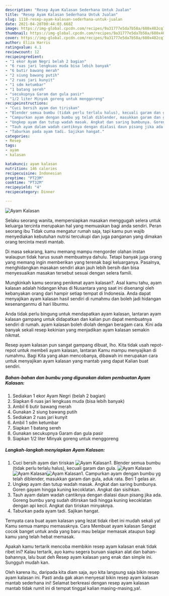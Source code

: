 ```yaml
---
description: "Resep Ayam Kalasan Sederhana Untuk Jualan"
title: "Resep Ayam Kalasan Sederhana Untuk Jualan"
slug: 1118-resep-ayam-kalasan-sederhana-untuk-jualan
date: 2021-04-28T00:44:03.668Z
image: https://img-global.cpcdn.com/recipes/9a31777e5da7b58a/680x482cq70/ayam-kalasan-foto-resep-utama.jpg
thumbnail: https://img-global.cpcdn.com/recipes/9a31777e5da7b58a/680x482cq70/ayam-kalasan-foto-resep-utama.jpg
cover: https://img-global.cpcdn.com/recipes/9a31777e5da7b58a/680x482cq70/ayam-kalasan-foto-resep-utama.jpg
author: Eliza Harris
ratingvalue: 4.1
reviewcount: 12
recipeingredient:
- "1 ekor Ayam Negri belah 2 bagian"
- "6 ruas jari lengkuas muda bisa lebih banyak"
- "6 butir bawang merah"
- "2 siung bawang putih"
- "2 ruas jari kunyit"
- "1 sdm ketumbar"
- "1 batang sereh"
- "secukupnya Garam dan gula pasir"
- "1/2 liter Minyak goreng untuk menggoreng"
recipeinstructions:
- "Cuci bersih ayam dan tiriskan"
- "Blender semua bumbu (tidak perlu terlalu halus), kecuali garam dan gula."
- "Campurkan ayam dengan bumbu yg telah diblender, masukkan garam dan gula, aduk rata. Beri 1 gelas air."
- "Ungkep ayam dan tutup wadah masak. Angkat dan saring bumbunya. Goren gayam hingga kuning kecoklatan. Angkat dan sisihkan."
- "Tauh ayam dalam wadah cantiknya dengan dialasi daun pisang jika ada. Goreng bumbu yang sudah ditirskan tadi hingga kuning kecoklatan dengan api kecil. Angkat dan tiriskan minyaknya."
- "Taburkan pada ayam tadi. Sajikan hangat."
categories:
- Resep
tags:
- ayam
- kalasan

katakunci: ayam kalasan 
nutrition: 146 calories
recipecuisine: Indonesian
preptime: "PT23M"
cooktime: "PT32M"
recipeyield: "4"
recipecategory: Dinner

---
```



![Ayam Kalasan](https://img-global.cpcdn.com/recipes/9a31777e5da7b58a/680x482cq70/ayam-kalasan-foto-resep-utama.jpg)

Selaku seorang wanita, mempersiapkan masakan menggugah selera untuk keluarga tercinta merupakan hal yang memuaskan bagi anda sendiri. Peran seorang ibu Tidak cuma mengatur rumah saja, tapi kamu pun wajib menyediakan kebutuhan nutrisi tercukupi dan juga panganan yang dimakan orang tercinta mesti mantab.

Di masa  sekarang, kamu memang mampu mengorder olahan instan walaupun tidak harus susah membuatnya dahulu. Tetapi banyak juga orang yang memang ingin memberikan yang terenak bagi keluarganya. Pasalnya, menghidangkan masakan sendiri akan jauh lebih bersih dan bisa menyesuaikan masakan tersebut sesuai dengan selera famili. 



Mungkinkah kamu seorang penikmat ayam kalasan?. Asal kamu tahu, ayam kalasan adalah hidangan khas di Nusantara yang saat ini disenangi oleh kebanyakan orang dari hampir setiap tempat di Indonesia. Anda dapat menyajikan ayam kalasan hasil sendiri di rumahmu dan boleh jadi hidangan kesenanganmu di hari liburmu.

Anda tidak perlu bingung untuk mendapatkan ayam kalasan, lantaran ayam kalasan gampang untuk didapatkan dan kalian pun dapat membuatnya sendiri di rumah. ayam kalasan boleh diolah dengan beragam cara. Kini ada banyak sekali resep kekinian yang menjadikan ayam kalasan semakin nikmat.

Resep ayam kalasan pun sangat gampang dibuat, lho. Kita tidak usah repot-repot untuk membeli ayam kalasan, lantaran Kamu mampu menyajikan di rumahmu. Bagi Kita yang akan mencobanya, dibawah ini merupakan cara untuk menyajikan ayam kalasan yang mantab yang dapat Kalian buat sendiri.

<!--inarticleads1-->

##### Bahan-bahan dan bumbu yang digunakan dalam pembuatan Ayam Kalasan:

1. Sediakan 1 ekor Ayam Negri (belah 2 bagian)
1. Siapkan 6 ruas jari lengkuas muda (bisa lebih banyak)
1. Ambil 6 butir bawang merah
1. Gunakan 2 siung bawang putih
1. Sediakan 2 ruas jari kunyit
1. Ambil 1 sdm ketumbar
1. Siapkan 1 batang sereh
1. Gunakan secukupnya Garam dan gula pasir
1. Siapkan 1/2 liter Minyak goreng untuk menggoreng




<!--inarticleads2-->

##### Langkah-langkah menyiapkan Ayam Kalasan:

1. Cuci bersih ayam dan tiriskan
<img src="https://img-global.cpcdn.com/steps/39201260638cf2c3/160x128cq70/ayam-kalasan-langkah-memasak-1-foto.jpg" alt="Ayam Kalasan">1. Blender semua bumbu (tidak perlu terlalu halus), kecuali garam dan gula.
<img src="https://img-global.cpcdn.com/steps/89df39f290bfa8cc/160x128cq70/ayam-kalasan-langkah-memasak-2-foto.jpg" alt="Ayam Kalasan"><img src="https://img-global.cpcdn.com/steps/81919754febe89c3/160x128cq70/ayam-kalasan-langkah-memasak-2-foto.jpg" alt="Ayam Kalasan"><img src="https://img-global.cpcdn.com/steps/9fef6ebbe2bbc685/160x128cq70/ayam-kalasan-langkah-memasak-2-foto.jpg" alt="Ayam Kalasan">1. Campurkan ayam dengan bumbu yg telah diblender, masukkan garam dan gula, aduk rata. Beri 1 gelas air.
1. Ungkep ayam dan tutup wadah masak. Angkat dan saring bumbunya. Goren gayam hingga kuning kecoklatan. Angkat dan sisihkan.
1. Tauh ayam dalam wadah cantiknya dengan dialasi daun pisang jika ada. Goreng bumbu yang sudah ditirskan tadi hingga kuning kecoklatan dengan api kecil. Angkat dan tiriskan minyaknya.
1. Taburkan pada ayam tadi. Sajikan hangat.




Ternyata cara buat ayam kalasan yang lezat tidak ribet ini mudah sekali ya! Kamu semua mampu memasaknya. Cara Membuat ayam kalasan Sangat cocok banget untuk anda yang baru mau belajar memasak ataupun bagi kamu yang telah hebat memasak.

Apakah kamu tertarik mencoba membikin resep ayam kalasan enak tidak ribet ini? Kalau tertarik, ayo kamu segera buruan siapkan alat dan bahan-bahannya, lalu buat deh Resep ayam kalasan yang enak dan simple ini. Sungguh mudah kan. 

Oleh karena itu, daripada kita diam saja, ayo kita langsung saja bikin resep ayam kalasan ini. Pasti anda gak akan menyesal bikin resep ayam kalasan mantab sederhana ini! Selamat berkreasi dengan resep ayam kalasan mantab tidak rumit ini di tempat tinggal kalian masing-masing,ya!.

